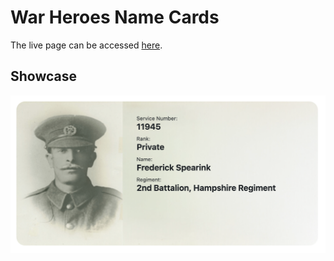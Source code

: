 # War Heroes Name Cards

The live page can be accessed [here](https://andrewh1188.github.io/profileCards/). 

## Showcase
![responsive-screenshot](assets/images/frederieck-spearink-profile-card.png)